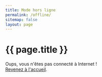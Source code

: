 ```yaml
---
title: Mode hors ligne
permalink: /offline/
sitemap: false
layout: page
---
```


# {{ page.title }}

Oups, vous n'êtes pas connecté à Internet !  
<a href="{{ site.baseurl }}/">Revenez à l'accueil</a>.

